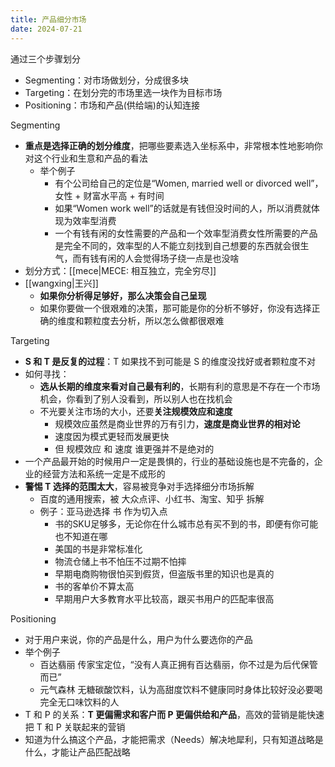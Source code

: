 ```yaml
---
title: 产品细分市场
date: 2024-07-21
---
```

通过三个步骤划分

- Segmenting：对市场做划分，分成很多块
- Targeting：在划分完的市场里选一块作为目标市场
- Positioning：市场和产品(供给端)的认知连接

Segmenting

- **重点是选择正确的划分维度**，把哪些要素选入坐标系中，非常根本性地影响你对这个行业和生意和产品的看法
    - 举个例子
        - 有个公司给自己的定位是“Women, married well or divorced well”，女性 + 财富水平高 + 有时间
        - 如果“Women work well”的话就是有钱但没时间的人，所以消费就体现为效率型消费
        - 一个有钱有闲的女性需要的产品和一个效率型消费女性所需要的产品是完全不同的，效率型的人不能立刻找到自己想要的东西就会很生气，而有钱有闲的人会觉得场子绕一点是也没啥
- 划分方式：[[mece|MECE: 相互独立，完全穷尽]]
- [[wangxing|王兴]]
    - **如果你分析得足够好，那么决策会自己呈现**
    - 如果你要做一个很艰难的决策，那可能是你的分析不够好，你没有选择正确的维度和颗粒度去分析，所以怎么做都很艰难

Targeting

- **S 和 T 是反复的过程**：T 如果找不到可能是 S 的维度没找好或者颗粒度不对
- 如何寻找：
    - **选从长期的维度来看对自己最有利的**，长期有利的意思是不存在一个市场机会，你看到了别人没看到，所以别人也在找机会
    - 不光要关注市场的大小，还要**关注规模效应和速度**
        - 规模效应虽然是商业世界的万有引力，**速度是商业世界的相对论**
        - 速度因为模式更轻而发展更快
        - 但 规模效应 和 速度 谁更强并不是绝对的
- 一个产品最开始的时候用户一定是畏惧的，行业的基础设施也是不完备的，企业的经营方法和系统一定是不成形的
- **警惕 T 选择的范围太大**，容易被竞争对手选择细分市场拆解
    - 百度的通用搜索，被 大众点评、小红书、淘宝、知乎 拆解
    - 例子：亚马逊选择 书 作为切入点
        - 书的SKU足够多，无论你在什么城市总有买不到的书，即便有你可能也不知道在哪
        - 美国的书是非常标准化
        - 物流仓储上书不怕压不过期不怕摔
        - 早期电商购物很怕买到假货，但盗版书里的知识也是真的
        - 书的客单价不算太高
        - 早期用户大多教育水平比较高，跟买书用户的匹配率很高

Positioning

- 对于用户来说，你的产品是什么，用户为什么要选你的产品
- 举个例子
    - 百达翡丽 传家宝定位，“没有人真正拥有百达翡丽，你不过是为后代保管而已”
    - 元气森林 无糖碳酸饮料，认为高甜度饮料不健康同时身体比较好没必要喝完全无口味饮料的人
- T 和 P 的关系：**T 更偏需求和客户而 P 更偏供给和产品**，高效的营销是能快速把 T 和 P 关联起来的营销
- 知道为什么搞这个产品，才能把需求（Needs）解决地犀利，只有知道战略是什么，才能让产品匹配战略
